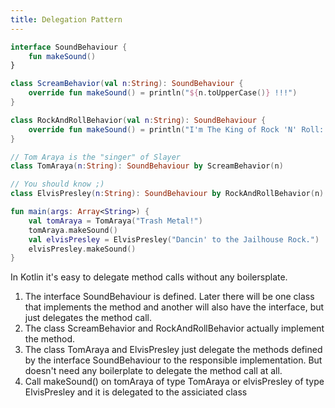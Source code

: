 ```yaml
---
title: Delegation Pattern
---
```


<div class="sample" markdown="1">

```kotlin
interface SoundBehaviour {                                                          // 1
    fun makeSound()
}

class ScreamBehavior(val n:String): SoundBehaviour {                                // 2
    override fun makeSound() = println("${n.toUpperCase()} !!!")
}

class RockAndRollBehavior(val n:String): SoundBehaviour {
    override fun makeSound() = println("I'm The King of Rock 'N' Roll: $n")    // 2
}

// Tom Araya is the "singer" of Slayer
class TomAraya(n:String): SoundBehaviour by ScreamBehavior(n)                       // 3

// You should know ;)
class ElvisPresley(n:String): SoundBehaviour by RockAndRollBehavior(n)              // 3

fun main(args: Array<String>) {
    val tomAraya = TomAraya("Trash Metal!")
    tomAraya.makeSound()                                                            // 4
    val elvisPresley = ElvisPresley("Dancin' to the Jailhouse Rock.")
    elvisPresley.makeSound()
}
```

</div>

In Kotlin it's easy to delegate method calls without any boilersplate.

1.  The interface SoundBehaviour is defined. Later there will be one class that implements the method and another will also have the interface, but just delegates the method call.
2.  The class ScreamBehavior and RockAndRollBehavior actually implement the method.
3.  The class TomAraya and ElvisPresley just delegate the methods defined by the interface SoundBehaviour to the responsible implementation. But doesn't need any boilerplate to delegate the method call at all.
4.  Call makeSound() on tomAraya of type TomAraya or elvisPresley of type ElvisPresley and it is delegated to the assiciated class
